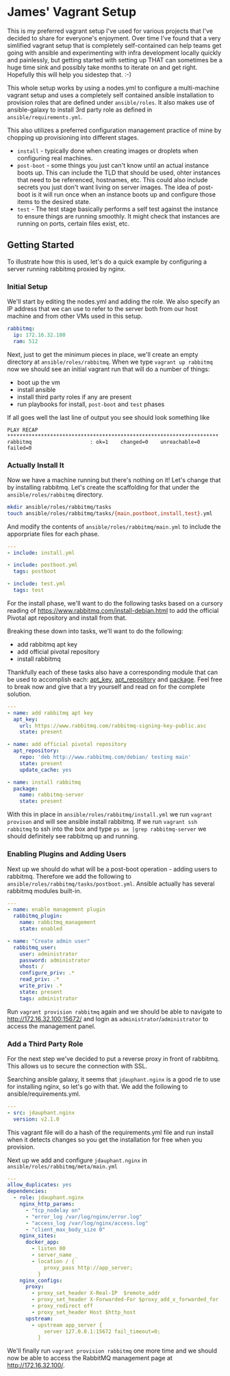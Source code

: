 # James' Vagrant Setup
This is my preferred vagrant setup I've used for various projects that
I've decided to share for everyone's enjoyment. Over time I've found
that a very simlified vagrant setup that is completely self-contained
can help teams get going with ansible and experimenting with infra
development locally quickly and painlessly, but getting started with
setting up THAT can sometimes be a huge time sink and possibly take
months to iterate on and get right. Hopefully this will help you
sidestep that. :-)

This whole setup works
by using a nodes.yml to configure a multi-machine vagrant setup and
uses a completely self contained ansible installation to provision roles
that are defined under `ansible/roles`. It also makes use of
ansible-galaxy to install 3rd party role as defined in
`ansible/requirements.yml`.

This also utilizes a preferred configuration management practice of mine
by chopping up provisioning into different stages.

- `install` - typically done when creating images or droplets when
  configuring real machines.
- `post-boot` - some things you just can't know until an actual instance
  boots up. This can include the TLD that should be used, ohter
instances that need to be referenced, hostnames, etc. This could also
include secrets you just don't want living on server images. The idea of
post-boot is it will run once when an instance boots up and configure
those items to the desired state.
- `test` - The test stage basically performs a self test against the
  instance to ensure things are running smoothly. It might check that
instances are running on ports, certain files exist, etc.

## Getting Started
To illustrate how this is used, let's do a quick example by configuring
a server running rabbitmq proxied by nginx.

### Initial Setup
We'll start by editing the nodes.yml and adding the role. We also
specify an IP address that we can use to refer to the server both from
our host machine and from other VMs used in this setup.

```yml
rabbitmq:
  ip: 172.16.32.100
  ram: 512
```

Next, just to get the minimum pieces in place, we'll create an empty
directory at `ansible/roles/rabbitmq`. When we type `vagrant up
rabbitmq` now we should see an initial vagrant run that will do a number
of things:

- boot up the vm
- install ansible
- install third party roles if any are present
- run playbooks for install, `post-boot` and `test` phases

If all goes well the last line of output you see should look something
like

```
PLAY RECAP *********************************************************************
rabbitmq                   : ok=1    changed=0    unreachable=0    failed=0
```

### Actually Install It
Now we have a machine running but there's nothing on it! Let's change
that by installing rabbitmq. Let's create the scaffolding for that under
the `ansible/roles/rabbitmq` directory.

```bash
mkdir ansible/roles/rabbitmq/tasks
touch ansible/roles/rabbitmq/tasks/{main,postboot,install,test}.yml
```

And modify the contents of `ansible/roles/rabbitmq/main.yml` to include
the apporpriate files for each phase.

```yml
---
- include: install.yml

- include: postboot.yml
  tags: postboot

- include: test.yml
  tags: test

```

For the install phase, we'll want to do the following tasks based on a
cursory reading of https://www.rabbitmq.com/install-debian.html to add
the official Pivotal apt repository and install from that.

Breaking these down into tasks, we'll want to do the following:

- add rabbitmq apt key
- add official pivotal repository
- install rabbitmq

Thankfully each of these tasks also have a corresponding module that can
be used to accomplish each: [apt_key](http://docs.ansible.com/ansible/apt_repository_module.html), [apt_repository](http://docs.ansible.com/ansible/apt_key_module.html) and
[package](http://docs.ansible.com/ansible/package_module.html). Feel
free to break now and give that a try yourself and read on for the
complete solution.


```yml
---
- name: add rabbitmq apt key
  apt_key:
    url: https://www.rabbitmq.com/rabbitmq-signing-key-public.asc
    state: present

- name: add official pivotal repository
  apt_repository:
    repo: 'deb http://www.rabbitmq.com/debian/ testing main'
    state: present
    update_cache: yes

- name: install rabbitmq
  package:
    name: rabbitmq-server
    state: present

```

With this in place in `ansible/roles/rabbitmq/install.yml` we run
`vagrant provison` and will see ansible install rabbitmq. If we run
`vagrant ssh rabbitmq` to ssh into the box and type `ps ax |grep rabbitmq-server` we should definitely see rabbitmq up and running.

### Enabling Plugins and Adding Users

Next up we should do what will be a post-boot operation - adding users
to rabbitmq. Therefore we add the following to
`ansible/roles/rabbitmq/tasks/postboot.yml`. Ansible actually has
several rabbitmq modules built-in.

```yaml
---
- name: enable management plugin
  rabbitmq_plugin:
    name: rabbitmq_management
    state: enabled

- name: "Create admin user"
  rabbitmq_user:
    user: administrator
    password: administrator
    vhost: /
    configure_priv: .*
    read_priv: .*
    write_priv: .*
    state: present
    tags: administrator

```

Run `vagrant provision rabbitmq` again and we should be able to
navigate to http://172.16.32.100:15672/ and login as
`administrator`/`administrator` to access the management panel.

### Add a Third Party Role
For the next step we've decided to put a reverse proxy in front of
rabbitmq. This allows us to secure the connection with SSL.

Searching ansible galaxy, it seems that `jdauphant.nginx` is a good rle
to use for installing nginx, so let's go with that. We add the following
to ansible/requirements.yml.

```yaml
---
- src: jdauphant.nginx
  version: v2.1.0

```

This vagrant file will do a hash of the requirements.yml file and run
install when it detects changes so you get the installation for free
when you provision.

Next up we add and configure `jdauphant.nginx` in
`ansible/roles/rabbitmq/meta/main.yml`

```yaml
---
allow_duplicates: yes
dependencies:
  - role: jdauphant.nginx
    nginx_http_params:
      - "tcp_nodelay on"
      - "error_log /var/log/nginx/error.log"
      - "access_log /var/log/nginx/access.log"
      - "client_max_body_size 0"
    nginx_sites:
      docker_app:
        - listen 80
        - server_name _
        - location / {
            proxy_pass http://app_server;
          }
    nginx_configs:
      proxy:
        - proxy_set_header X-Real-IP  $remote_addr
        - proxy_set_header X-Forwarded-For $proxy_add_x_forwarded_for
        - proxy_redirect off
        - proxy_set_header Host $http_host
      upstream:
        - upstream app_server {
            server 127.0.0.1:15672 fail_timeout=0;
          }
```

We'll finally run `vagrant provision rabbitmq` one more time and we
should now be able to access the RabbitMQ management page at http://172.16.32.100/.



